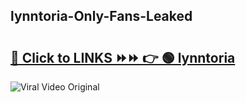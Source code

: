 
 ## lynntoria-Only-Fans-Leaked

# <h2><a href="https://clipsfans.com/lynntoria&ref=git">🔗 Click to LINKS ⏩⏩ 👉 🟢 lynntoria </a></h2>

<a href="https://clipsfans.com/lynntoria&ref=git" rel="nofollow" data-target="animated-image.originalLink"><img src="https://i.ibb.co.com/xMMVF88/686577567.gif" alt="Viral Video Original" style="max-width: 100%; display: inline-block;" data-target="animated-image.originalImage"></a>
